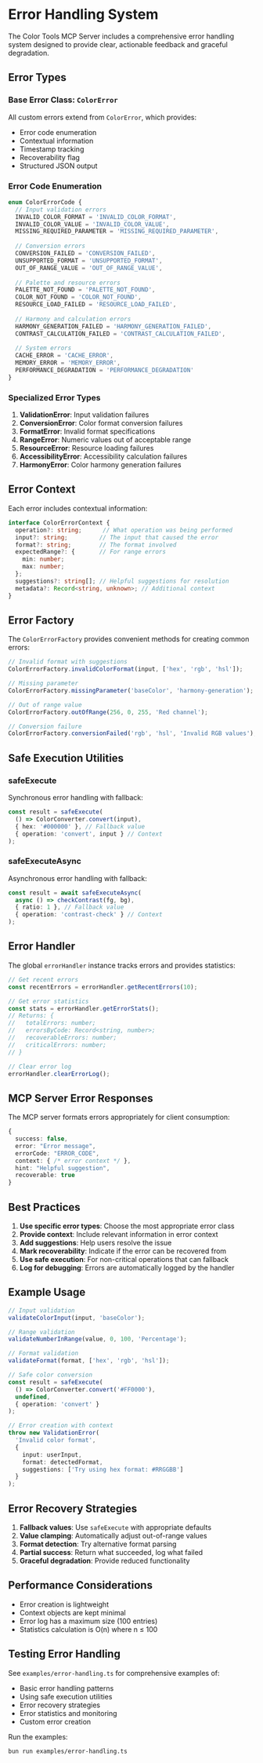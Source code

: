 # Error Handling System

The Color Tools MCP Server includes a comprehensive error handling system designed to provide clear, actionable feedback and graceful degradation.

## Error Types

### Base Error Class: `ColorError`

All custom errors extend from `ColorError`, which provides:
- Error code enumeration
- Contextual information
- Timestamp tracking
- Recoverability flag
- Structured JSON output

### Error Code Enumeration

```typescript
enum ColorErrorCode {
  // Input validation errors
  INVALID_COLOR_FORMAT = 'INVALID_COLOR_FORMAT',
  INVALID_COLOR_VALUE = 'INVALID_COLOR_VALUE',
  MISSING_REQUIRED_PARAMETER = 'MISSING_REQUIRED_PARAMETER',
  
  // Conversion errors
  CONVERSION_FAILED = 'CONVERSION_FAILED',
  UNSUPPORTED_FORMAT = 'UNSUPPORTED_FORMAT',
  OUT_OF_RANGE_VALUE = 'OUT_OF_RANGE_VALUE',
  
  // Palette and resource errors
  PALETTE_NOT_FOUND = 'PALETTE_NOT_FOUND',
  COLOR_NOT_FOUND = 'COLOR_NOT_FOUND',
  RESOURCE_LOAD_FAILED = 'RESOURCE_LOAD_FAILED',
  
  // Harmony and calculation errors
  HARMONY_GENERATION_FAILED = 'HARMONY_GENERATION_FAILED',
  CONTRAST_CALCULATION_FAILED = 'CONTRAST_CALCULATION_FAILED',
  
  // System errors
  CACHE_ERROR = 'CACHE_ERROR',
  MEMORY_ERROR = 'MEMORY_ERROR',
  PERFORMANCE_DEGRADATION = 'PERFORMANCE_DEGRADATION'
}
```

### Specialized Error Types

1. **ValidationError**: Input validation failures
2. **ConversionError**: Color format conversion failures
3. **FormatError**: Invalid format specifications
4. **RangeError**: Numeric values out of acceptable range
5. **ResourceError**: Resource loading failures
6. **AccessibilityError**: Accessibility calculation failures
7. **HarmonyError**: Color harmony generation failures

## Error Context

Each error includes contextual information:

```typescript
interface ColorErrorContext {
  operation?: string;      // What operation was being performed
  input?: string;         // The input that caused the error
  format?: string;        // The format involved
  expectedRange?: {       // For range errors
    min: number;
    max: number;
  };
  suggestions?: string[]; // Helpful suggestions for resolution
  metadata?: Record<string, unknown>; // Additional context
}
```

## Error Factory

The `ColorErrorFactory` provides convenient methods for creating common errors:

```typescript
// Invalid format with suggestions
ColorErrorFactory.invalidColorFormat(input, ['hex', 'rgb', 'hsl']);

// Missing parameter
ColorErrorFactory.missingParameter('baseColor', 'harmony-generation');

// Out of range value
ColorErrorFactory.outOfRange(256, 0, 255, 'Red channel');

// Conversion failure
ColorErrorFactory.conversionFailed('rgb', 'hsl', 'Invalid RGB values');
```

## Safe Execution Utilities

### safeExecute

Synchronous error handling with fallback:

```typescript
const result = safeExecute(
  () => ColorConverter.convert(input),
  { hex: '#000000' }, // Fallback value
  { operation: 'convert', input } // Context
);
```

### safeExecuteAsync

Asynchronous error handling with fallback:

```typescript
const result = await safeExecuteAsync(
  async () => checkContrast(fg, bg),
  { ratio: 1 }, // Fallback value
  { operation: 'contrast-check' } // Context
);
```

## Error Handler

The global `errorHandler` instance tracks errors and provides statistics:

```typescript
// Get recent errors
const recentErrors = errorHandler.getRecentErrors(10);

// Get error statistics
const stats = errorHandler.getErrorStats();
// Returns: {
//   totalErrors: number;
//   errorsByCode: Record<string, number>;
//   recoverableErrors: number;
//   criticalErrors: number;
// }

// Clear error log
errorHandler.clearErrorLog();
```

## MCP Server Error Responses

The MCP server formats errors appropriately for client consumption:

```typescript
{
  success: false,
  error: "Error message",
  errorCode: "ERROR_CODE",
  context: { /* error context */ },
  hint: "Helpful suggestion",
  recoverable: true
}
```

## Best Practices

1. **Use specific error types**: Choose the most appropriate error class
2. **Provide context**: Include relevant information in error context
3. **Add suggestions**: Help users resolve the issue
4. **Mark recoverability**: Indicate if the error can be recovered from
5. **Use safe execution**: For non-critical operations that can fallback
6. **Log for debugging**: Errors are automatically logged by the handler

## Example Usage

```typescript
// Input validation
validateColorInput(input, 'baseColor');

// Range validation
validateNumberInRange(value, 0, 100, 'Percentage');

// Format validation
validateFormat(format, ['hex', 'rgb', 'hsl']);

// Safe color conversion
const result = safeExecute(
  () => ColorConverter.convert('#FF0000'),
  undefined,
  { operation: 'convert' }
);

// Error creation with context
throw new ValidationError(
  'Invalid color format',
  {
    input: userInput,
    format: detectedFormat,
    suggestions: ['Try using hex format: #RRGGBB']
  }
);
```

## Error Recovery Strategies

1. **Fallback values**: Use `safeExecute` with appropriate defaults
2. **Value clamping**: Automatically adjust out-of-range values
3. **Format detection**: Try alternative format parsing
4. **Partial success**: Return what succeeded, log what failed
5. **Graceful degradation**: Provide reduced functionality

## Performance Considerations

- Error creation is lightweight
- Context objects are kept minimal
- Error log has a maximum size (100 entries)
- Statistics calculation is O(n) where n ≤ 100

## Testing Error Handling

See `examples/error-handling.ts` for comprehensive examples of:
- Basic error handling patterns
- Using safe execution utilities
- Error recovery strategies
- Error statistics and monitoring
- Custom error creation

Run the examples:
```bash
bun run examples/error-handling.ts
```